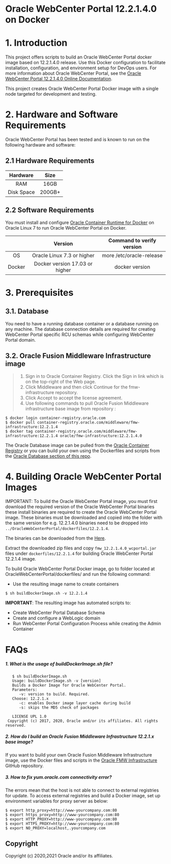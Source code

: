 # Oracle WebCenter Portal 12.2.1.4.0 on Docker


# 1. Introduction
This project offers scripts to build an Oracle WebCenter Portal docker image based on 12.2.1.4.0 release. Use this Docker configuration to facilitate installation, configuration, and environment setup for DevOps users. For more information about Oracle WebCenter Portal, see the [Oracle WebCenter Portal 12.2.1.4.0 Online Documentation](https://docs.oracle.com/en/middleware/webcenter/portal/12.2.1.4/index.html).

This project creates Oracle WebCenter Portal Docker image with a single node targeted for development and testing.

# 2. Hardware and Software Requirements
Oracle WebCenter Portal has been tested and is known to run on the following hardware and software:

## 2.1 Hardware Requirements

| Hardware  | Size  |
| :-------: | :---: |
| RAM       | 16GB  |
| Disk Space| 200GB+|

## 2.2 Software Requirements

You must install and configure [Oracle Container Runtime for Docker](https://docs.oracle.com/cd/E52668_01/E87205/html/index.html) on Oracle Linux 7 to run Oracle WebCenter Portal on Docker.

|       | Version                        | Command to verify version |
| :---: | :----------------------------: | :-----------------------: |
| OS    | Oracle Linux 7.3 or higher     | more /etc/oracle-release  |
| Docker| Docker version 17.03 or higher | docker version           |

# 3. Prerequisites
## 3.1. Database
You need to have a running database container or a database running on any machine. 
The database connection details are required for creating WebCenter Portal specific RCU schemas while configuring WebCenter Portal domain. 

## 3.2. Oracle Fusion Middleware Infrastructure image
>1. Sign in to Oracle Container Registry. Click the Sign in link which is on the top-right of the Web page.
> 2. Click Middleware and then click Continue for the fmw-infrastructure repository.
> 3. Click Accept to accept the license agreement.
> 4. Use following commands to pull Oracle Fusion Middleware infrastructure base image from repository :
```
$ docker login container-registry.oracle.com
$ docker pull container-registry.oracle.com/middleware/fmw-infrastructure:12.2.1.4
$ docker tag container-registry.oracle.com/middleware/fmw-infrastructure:12.2.1.4 oracle/fmw-infrastructure:12.2.1.4.0
```


The Oracle Database image can be pulled from the  [Oracle Container Registry](https://container-registry.oracle.com) or you can build your own using the Dockerfiles and scripts from the [Oracle Database section of this repo](https://github.com/oracle/docker-images/tree/master/OracleDatabase).

# 4. Building Oracle WebCenter Portal Images
IMPORTANT: To build the Oracle WebCenter Portal image, you must first download the required version of the Oracle WebCenter Portal  binaries these install binaries are required to create the Oracle WebCenter Portal image. These binaries must be downloaded and copied into the folder with the same version for e.g. 12.2.1.4.0 binaries need to be dropped into `../OracleWebCenterPortal/dockerfiles/12.2.1.4`. 

The binaries can be downloaded from the [Here](https://www.oracle.com/middleware/technologies/webcenter-portal-download.html#).

Extract the downloaded zip files and copy `fmw_12.2.1.4.0_wcportal.jar` files under `dockerfiles/12.2.1.4` for building Oracle WebCenter Portal 12.2.1.4 image.

To build Oracle WebCenter Portal Docker image, go to folder located at OracleWebCenterPortal/dockerfiles/ and run the following command:
- Use the resulting image name to create containers 

```
$ sh buildDockerImage.sh -v 12.2.1.4
```


**IMPORTANT**: The resulting image has automated scripts to:
-  Create WebCenter Portal Database Schema
-  Create and configure a WebLogic domain
-  Run WebCenter Portal Configuration Process while creating the Admin Container

#  FAQs

##### 1. What is the usage of buildDockerImage.sh file?
```   
   $ sh buildDockerImage.sh
   Usage: buildDockerImage.sh -v [version]
   Builds a Docker Image for Oracle WebCenter Portal.
   Parameters:
      -v: version to build. Required.
   Choose: 12.2.1.x
      -c: enables Docker image layer cache during build
      -s: skips the MD5 check of packages
      
   LICENSE UPL 1.0
 Copyright (c) 2017, 2020, Oracle and/or its affiliates. All rights reserved.
```
##### 2. How do I build an Oracle Fusion Middleware Infrastructure 12.2.1.x base image?
If you want to build your own Oracle Fusion Middleware Infrastructure image, use the Docker files and scripts in the [Oracle FMW Infrastructure](https://github.com/oracle/docker-images/tree/master/OracleFMWInfrastructure) GitHub repository.
##### 3. How to fix yum.oracle.com connectivity error?
The errors mean that the host is not able to connect to external registries for update. To access external registries and build a Docker image, set up environment variables for proxy server as below:

```
$ export http_proxy=http://www-yourcompany.com:80 
$ export https_proxy=http://www-yourcompany.com:80 
$ export HTTP_PROXY=http://www-yourcompany.com:80 
$ export HTTPS_PROXY=http://www-yourcompany.com:80 
$ export NO_PROXY=localhost,.yourcompany.com 
```

## Copyright
 Copyright (c) 2020,2021 Oracle and/or its affiliates.
